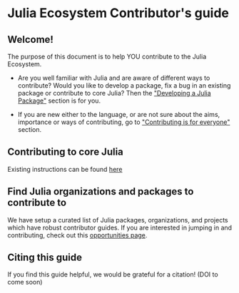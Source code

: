 # Julia Ecosystem Contributor's guide

## Welcome!
The purpose of this document is to help YOU contribute to the Julia Ecosystem.

- Are you well familiar with Julia and are aware of different ways to contribute? Would you like to develop a package, fix a bug in an existing package or contribute to core Julia? Then the ["Developing a Julia Package"](/contribute/creating_package/) section is for you.


- If you are new either to the language, or are not sure about the aims, importance or ways of contributing, go to ["Contributing is for everyone"](/contribute/contributing_for_everyone) section.


## Contributing to core Julia

Existing instructions can be found [here](https://github.com/JuliaLang/julia/blob/master/CONTRIBUTING.md#submitting-contributions)

## Find Julia organizations and packages to contribute to

We have setup a curated list of Julia packages, organizations, and projects which have robust contributor guides. If you are interested in jumping in and contributing, check out this [opportunities page](/contribute/opportunities).

## Citing this guide

If you find this guide helpful, we would be grateful for a citation! (DOI to come soon)
